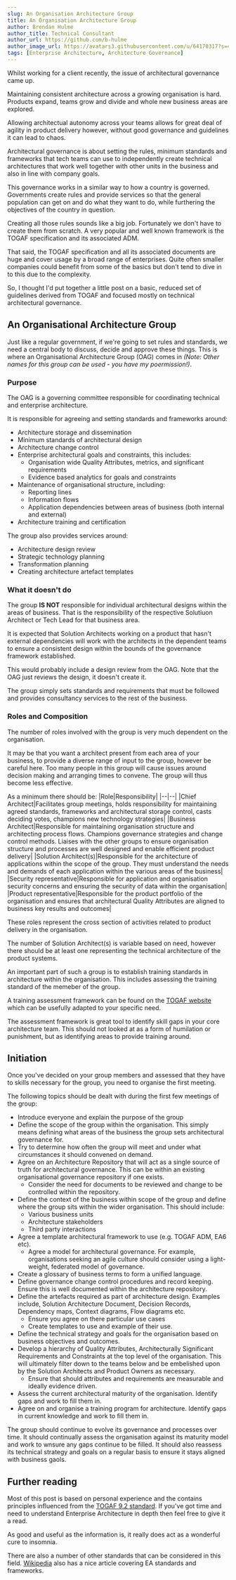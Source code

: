 ```yaml
---
slug: An Organisation Architecture Group
title: An Organisation Architecture Group
author: Brendan Hulme
author_title: Technical Consultant
author_url: https://github.com/b-hulme
author_image_url: https://avatars3.githubusercontent.com/u/64170317?s=460&u=6869a9778ace6f2c221e49bde22b904797e84097&v=4
tags: [Enterprise Architecture, Architecture Governance]
---
```


Whilst working for a client recently, the issue of architectural governance came up.

Maintaining consistent architecture across a growing organisation is hard.
Products expand, teams grow and divide and whole new business areas are explored.

Allowing architectual autonomy across your teams allows for great deal of agility in product delivery however, without good governance and guidelines it can lead to chaos.

Architectural governance is about setting the rules, minimum standards and frameworks that tech teams can use to independently create technical architectures that work well together with other units in the business and also in line with company goals.

This governance works in a similar way to how a country is governed. Governments create rules and provide services so that the general population can get on and do what they want to do, while furthering the objectives of the country in question. 

Creating all those rules sounds like a big job. Fortunately we don't have to create them from scratch. A very popular and well known framework is the TOGAF specification and its associated ADM.

That said, the TOGAF specification and all its associated documents are huge and cover usage by a broad range of enterprises.
Quite often smaller companies could benefit from some of the basics but don't tend to dive in to this due to the complexity.

So, I thought I'd put together a little post on a basic, reduced set of guidelines derived from TOGAF and focused mostly on technical architectural governance.

## An Organisational Architecture Group
Just like a regular government, if we're going to set rules and standards, we need a central body to discuss, decide and approve these things.
This is where an Organisational Architecture Group (OAG) comes in *(Note: Other names for this group can be used - you have my poermission!)*.

### Purpose
The OAG is a governing committee responsible for coordinating technical and enterprise architecture.

It is responsible for agreeing and setting standards and frameworks around:

- Architecture storage and dissemination
- Minimum standards of architectural design
- Architecture change control
- Enterprise architectural goals and constraints, this includes:
   - Organisation wide Quality Attributes, metrics, and significant requirements
   - Evidence based analytics for goals and constraints
- Maintenance of organisational structure, including:
   - Reporting lines
   - Information flows
   - Application dependencies between areas of business (both internal and external)
- Architecture training and certification

The group also provides services around:
- Architecture design review
- Strategic technology planning
- Transformation planning
- Creating architecture artefact templates

### What it doesn't do
The group **IS NOT** responsible for individual architectural designs within the areas of business. That is the responsibility of the respective Solutiuon Architect or Tech Lead for that business area.

It is expected that Solution Architects working on a product that hasn't external dependencies will work with the architects in the dependent teams to ensure a consistent design within the bounds of the governance framework established.

This would probably include a design review from the OAG. Note that the OAG just reviews the design, it doesn't create it.

The group simply sets standards and requirements that must be followed and provides consultancy services to the rest of the business.

### Roles and Composition
The number of roles involved with the group is very much dependent on the organisation.

It may be that you want a architect present from each area of your business, to provide a diverse range of input to the group, however be careful here. Too many people in this group will cause issues around decision making and arranging times to convene. The group will thus become less effective.

As a minimum there should be:
|Role|Responsibility|
|--|--|
|Chief Architect|Facilitates group meetings, holds responsibility for maintaining agreed standards, frameworks and architectural storage control, casts deciding votes, champions new technology strategies|
|Business Architect|Responsible for maintaining organisation structure and architecting process flows. Champions governance strategies and change control methods. Liaises with the other groups to ensure organisation structure and processes are well designed and enable efficient product delivery|
|Solution Architect(s)|Responsible for the architecture of applications within the scope of the group. They must understand the needs and demands of each application within the various areas of the business|
|Security representative|Responsible for application and organisation security concerns and ensuring the security of data within the organisation|
|Product representative|Responsible for the product portfolio of the organisation and ensures that architectural Quality Attributes are aligned to business key results and outcomes|

These roles represent the cross section of activities related to product delivery in the organisation.

The number of Solution Architect(s) is variable based on need, however there should be at least one representing the technical architecture of the product systems.

An important part of such a group is to establish training standards in architecture within the organisation. This includes assessing the training standard of the memeber of the group.

A training assessment framework can be found on the [TOGAF website](https://pubs.opengroup.org/architecture/togaf9-doc/arch/chap46.html) which can be usefully adapted to your specific need.

The assessment framework is great tool to identify skill gaps in your core architecture team. This should not looked at as a form of humilation or punishment, but as identifying areas to provide training around.

## Initiation
Once you've decided on your group members and assessed that they have to skills necessary for the group, you need to organise the first meeting.

The following topics should be dealt with during the first few meetings of the group:
- Introduce everyone and explain the purpose of the group
- Define the scope of the group within the organisation. This simply means defining what areas of the business the group sets architectural governance for.
- Try to determine how often the group will meet and under what circumstances it should convened on demand.
- Agree on an Architecture Repository that will act as a single source of truth for architectural governance. This can be within an existing organisational governance repository if one exists.
   - Consider the need for documents to be reviewed and change to be controlled within the repository.
- Define the context of the business within scope of the group and define where the group sits within the wider organisation. This should include:
   - Various business units
   - Architecture stakeholders
   - Third party interactions
- Agree a template architectural framework to use (e.g. TOGAF ADM, EA6 etc).
   - Agree a model for architectural governance. For example, organisations seeking an agile culture should consider using a light-weight, federated model of governance.
- Create a glossary of business terms to form a unified language.
- Define governance change control procedures and record keeping. Ensure this is well documented within the architecture repository.
- Define the artefacts required as part of architecture design. Examples include, Solution Architecture Document, Decision Records, Dependency maps, Context diagrams, Flow diagrams etc.
   - Ensure you agree on there particular use cases
   - Create templates to use and example of their use.
- Define the technical strategy and goals for the organisation based on business objectives and outcomes.
- Develop a hierarchy of Quality Attributes, Architecturally Significant Requirements and Constraints at the top level of the organisation. This will ultimately filter down to the teams below and be embelished upon by the Solution Architects and Product Owners as necessary.
   - Ensure that should attributes and requirements are measurable and ideally evidence driven.
- Assess the current architectural maturity of the organisation. Identify gaps and work to fill them in.
- Agree on and organise a training program for architecture. Identify gaps in current knowledge and work to fill them in.

The group should continue to evolve its governance and processes over time. It should continually assess the organisation against its maturity model and work to wnsure any gaps continue to be filled. It should also reassess its technical strategy and goals on a regular basis to ensure it stays aligned with business gaols.

## Further reading
Most of this post is based on personal experience and the contains principles influenced from the [TOGAF 9.2 standard](https://pubs.opengroup.org/architecture/togaf9-doc/arch/).
If you've got time and need to understand Enterprise Architecture in depth then feel free to give it a read.

As good and useful as the information is, it really does act as a wonderful cure to insomnia.

There are also a number of other standards that can be considered in this field.
[Wikipedia](https://en.wikipedia.org/wiki/Enterprise_architecture_framework) also has a nice article covering EA standards and frameworks.
